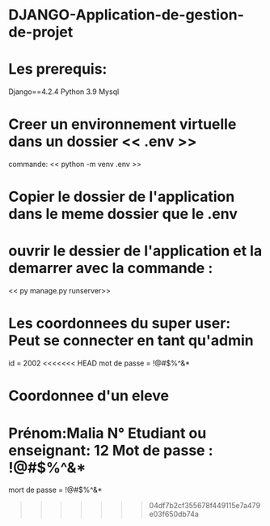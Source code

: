 # DJANGO-Application-de-gestion-de-projet

# Les  prerequis:
Django==4.2.4
Python 3.9
Mysql
# Creer un environnement virtuelle dans  un dossier << .env >>
commande: << python -m venv .env >>
# Copier le dossier de l'application dans le meme dossier que le .env
# ouvrir le dessier de l'application et la demarrer avec la commande : 
<< py manage.py runserver>>
# Les coordonnees du super user: Peut se connecter en tant qu'admin
 id = 2002
<<<<<<< HEAD
 mot de passe = !@#$%^&*
 # Coordonnee d'un eleve 
 Prénom:Malia
N° Etudiant ou enseignant: 12
Mot de passe : !@#$%^&*
=======
 mort de passe = !@#$%^&*
>>>>>>> 04df7b2cf355678f449115e7a479e03f650db74a
